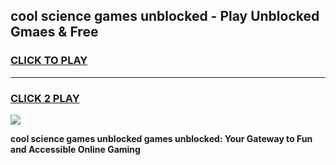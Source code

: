 
## cool science games unblocked - Play Unblocked Gmaes & Free
<h3>
<a href="https://premium.freeplayer.one?title=cool_science_games_unblocked&ref=19F">CLICK TO PLAY</a></h3>
<hr>

<h3>
<a href="https://premium.freeplayer.one?title=cool_science_games_unblocked&ref=19F">CLICK 2 PLAY</a>
  
</h3>

<a href="https://premium.freeplayer.one?title=cool_science_games_unblocked&ref=19F/"><img src="https://clearcache.store/games.png"></a>


**cool science games unblocked games unblocked: Your Gateway to Fun and Accessible Online Gaming**
